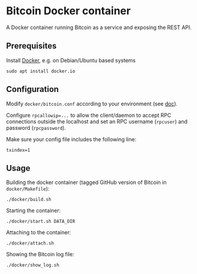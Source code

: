 # Bitcoin Docker container

A Docker container running Bitcoin as a service and exposing the REST API.

## Prerequisites

Install [Docker][docker], e.g. on Debian/Ubuntu based systems

    sudo apt install docker.io

## Configuration

Modify `docker/bitcoin.conf` according to your environment
(see [doc][bitcoin-conf]).

Configure `rpcallowip=...` to allow the client/daemon to accept
RPC connections outside the localhost and set an RPC username (`rpcuser`)
and password (`rpcpassword`).

Make sure your config file includes the following line:

    txindex=1

## Usage

Building the docker container (tagged GitHub version of Bitcoin in `docker/Makefile`):

    ./docker/build.sh

Starting the container:

    ./docker/start.sh DATA_DIR

Attaching to the container:

    ./docker/attach.sh

Showing the Bitcoin log file:

    ./docker/show_log.sh


[docker]: https://www.docker.com/
[bitcoin-conf]: https://en.bitcoin.it/wiki/Running_Bitcoin#Bitcoin.conf_Configuration_File
